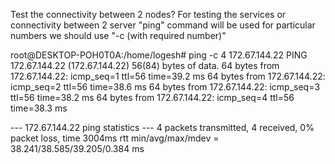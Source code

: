 Test the connectivity between 2 nodes?
      For testing the services or connectivity between 2 server "ping" command will be used for particular numbers we should use  "-c (with required number)"



root@DESKTOP-POH0T0A:/home/logesh# ping -c 4 172.67.144.22
PING 172.67.144.22 (172.67.144.22) 56(84) bytes of data.
64 bytes from 172.67.144.22: icmp_seq=1 ttl=56 time=39.2 ms
64 bytes from 172.67.144.22: icmp_seq=2 ttl=56 time=38.6 ms
64 bytes from 172.67.144.22: icmp_seq=3 ttl=56 time=38.2 ms
64 bytes from 172.67.144.22: icmp_seq=4 ttl=56 time=38.3 ms

--- 172.67.144.22 ping statistics ---
4 packets transmitted, 4 received, 0% packet loss, time 3004ms
rtt min/avg/max/mdev = 38.241/38.585/39.205/0.384 ms

